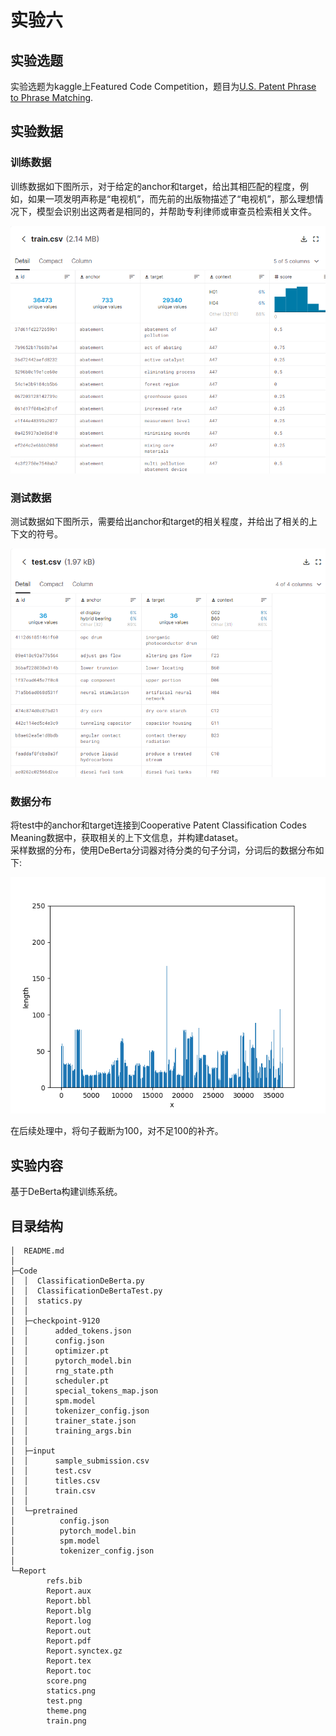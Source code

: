 # 实验六

## 实验选题
实验选题为kaggle上Featured Code Competition，题目为[U.S. Patent Phrase to Phrase Matching](https://www.kaggle.com/competitions/us-patent-phrase-to-phrase-matching/overview).

## 实验数据
### 训练数据
训练数据如下图所示，对于给定的anchor和target，给出其相匹配的程度，例如，如果一项发明声称是“电视机”，而先前的出版物描述了“电视机”，那么理想情况下，模型会识别出这两者是相同的，并帮助专利律师或审查员检索相关文件。  

![train](./Report/train.png)  

### 测试数据
测试数据如下图所示，需要给出anchor和target的相关程度，并给出了相关的上下文的符号。  

![test](./Report/test.png)  

### 数据分布
将test中的anchor和target连接到Cooperative Patent Classification Codes Meaning数据中，获取相关的上下文信息，并构建dataset。   
采样数据的分布，使用DeBerta分词器对待分类的句子分词，分词后的数据分布如下:  

![statics](./Report/statics.png)  

在后续处理中，将句子截断为100，对不足100的补齐。  


## 实验内容
基于DeBerta构建训练系统。


## 目录结构
```
│  README.md
│  
├─Code
│  │  ClassificationDeBerta.py
│  │  ClassificationDeBertaTest.py
│  │  statics.py
│  │  
│  ├─checkpoint-9120
│  │      added_tokens.json
│  │      config.json
│  │      optimizer.pt
│  │      pytorch_model.bin
│  │      rng_state.pth
│  │      scheduler.pt
│  │      special_tokens_map.json
│  │      spm.model
│  │      tokenizer_config.json
│  │      trainer_state.json
│  │      training_args.bin
│  │      
│  ├─input
│  │      sample_submission.csv
│  │      test.csv
│  │      titles.csv
│  │      train.csv
│  │      
│  └─pretrained
│          config.json
│          pytorch_model.bin
│          spm.model
│          tokenizer_config.json
│          
└─Report
        refs.bib
        Report.aux
        Report.bbl
        Report.blg
        Report.log
        Report.out
        Report.pdf
        Report.synctex.gz
        Report.tex
        Report.toc
        score.png
        statics.png
        test.png
        theme.png
        train.png
```
